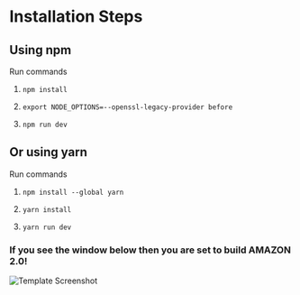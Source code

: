 # Installation Steps



## Using npm

Run commands

1) ```npm install```

2) ``` export NODE_OPTIONS=--openssl-legacy-provider before ```



2) ```npm run dev```


## Or using yarn

Run commands 

1) ```npm install --global yarn```

2) ```yarn install```

3) ```yarn run dev```


### If you see the window below then you are set to build AMAZON 2.0!

![Template Screenshot](TemplateScreenshot.jpg?raw=true "Template Screenshot")

